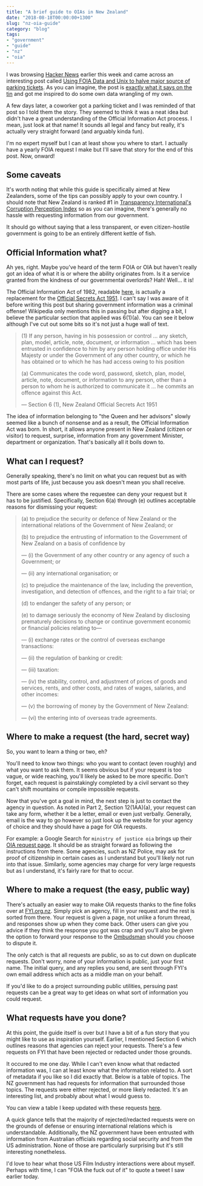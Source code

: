 ```yaml
---
title: "A brief guide to OIAs in New Zealand"
date: "2018-08-18T00:00:00+1300"
slug: "nz-oia-guide"
category: "blog"
tags:
- "government"
- "guide"
- "nz"
- "oia"
---
```


I was browsing [Hacker News](https://news.ycombinator.com) earlier this week and came across an interesting post called [Using FOIA Data and Unix to halve major source of parking tickets](http://mchap.io/using-foia-data-and-unix-to-halve-major-source-of-parking-tickets.html). As you can imagine, the post is [exactly what it says on the tin](https://en.wikipedia.org/wiki/Does_exactly_what_it_says_on_the_tin) and got me inspired to do some own data wrangling of my own.

A few days later, a coworker got a parking ticket and I was reminded of that post so I told them the story. They seemed to think it was a neat idea but didn't have a great understanding of the Official Information Act process. I mean, just look at that name! It sounds all legal and fancy but really, it's actually very straight forward (and arguably kinda fun).

I'm no expert myself but I can at least show you where to start. I actually have a yearly FOIA request I make but I'll save that story for the end of this post. Now, onward!

## Some caveats

It's worth noting that while this guide is specifically aimed at New Zealanders, some of the tips can possibly apply to your own country. I should note that New Zealand is ranked #1 in [Transparency International's Corruption Perception Index](https://www.transparency.org/country/NZL) so as you can imagine, there's generally no hassle with requesting information from our government.

It should go without saying that a less transparent, or even citizen-hostile government is going to be an entirely different kettle of fish.

## Official Information what?

Ah yes, right. Maybe you've heard of the term FOIA or OIA but haven't really got an idea of what it is or where the ability originates from. Is it a service granted from the kindness of our governmental overlords? Hah! Well… it is!

The Official Information Act of 1982, readable [here](http://www.legislation.govt.nz/act/public/1982/0156/latest/DLM64785.html), is actually a replacement for the [Official Secrets Act 1951](http://www.nzlii.org/nz/legis/hist_act/osa19511951n77183/). I can't say I was aware of it before writing this post but sharing government information was a criminal offense! Wikipedia only mentions this in passing but after digging a bit, I believe the particular section that applied was 6(1)(a). You can see it below although I've cut out some bits so it's not just a huge wall of text.

> (1) If any person, having in his possession or control … any sketch, plan, model, article, note, document, or information … which has been entrusted in confidence to him by any person holding office under His Majesty or under the Government of any other country, or which he has obtained or to which he has had access owing to his position
>
>(a) Communicates the code word, password, sketch, plan, model, article, note, document, or information to any person, other than a person to whom he is authorized to communicate it … he commits an offence against this Act.
>
> — Section 6 (1), New Zealand Official Secrets Act 1951

The idea of information belonging to "the Queen and her advisors" slowly seemed like a bunch of nonsense and as a result, the Official Information Act was born. In short, it allows anyone present in New Zealand (citizen or visitor) to request, surprise, information from any government Minister, department or organization. That's basically all it boils down to.

## What can I request?

Generally speaking, there's no limit on what you can request but as with most parts of life, just because you ask doesn't mean you shall receive.

There are some cases where the requestee can deny your request but it has to be justified. Specifically, Section 6(a) through (e) outlines acceptable reasons for dismissing your request:

> (a) to prejudice the security or defence of New Zealand or the international relations of the Government of New Zealand; or
>
> (b) to prejudice the entrusting of information to the Government of New Zealand on a basis of confidence by
>
> — (i) the Government of any other country or any agency of such a Government; or
>
> — (ii) any international organisation; or
>
> (c) to prejudice the maintenance of the law, including the prevention, investigation, and detection of offences, and the right to a fair trial; or
>
> (d) to endanger the safety of any person; or
>
> (e) to damage seriously the economy of New Zealand by disclosing prematurely decisions to change or continue government economic or financial policies relating to—
>
> — (i) exchange rates or the control of overseas exchange transactions:
>
> — (ii) the regulation of banking or credit:
>
> — (iii) taxation:
>
> — (iv) the stability, control, and adjustment of prices of goods and services, rents, and other costs, and rates of wages, salaries, and other incomes:
>
> — (v) the borrowing of money by the Government of New Zealand:
>
> — (vi) the entering into of overseas trade agreements.

## Where to make a request (the hard, secret way)

So, you want to learn a thing or two, eh?

You'll need to know two things: who you want to contact (even roughly) and what you want to ask them. It seems obvious but if your request is too vague, or wide reaching, you'll likely be asked to be more specific. Don't forget, each request is painstakingly completed by a civil servant so they can't shift mountains or compile impossible requests.

Now that you've got a goal in mind, the next step is just to contact the agency in question. As noted in Part 2, Section 12(1AA)(a), your request can take any form, whether it be a letter, email or even just verbally. Generally, email is the way to go however so just look up the website for your agency of choice and they should have a page for OIA requests.

For example: a Google Search for `ministry of justice oia` brings up their [OIA request page](https://www.justice.govt.nz/about/official-information-act-requests/). It should be as straight forward as following the instructions from there. Some agencies, such as NZ Police, may ask for proof of citizenship in certain cases as I understand but you'll likely not run into that issue. Similarly, some agencies may charge for very large requests but as I understand, it's fairly rare for that to occur.

## Where to make a request (the easy, public way)

There's actually an easier way to make OIA requests thanks to the fine folks over at [FYI.org.nz](https://fyi.org.nz). Simply pick an agency, fill in your request and the rest is sorted from there. Your request is given a page, not unlike a forum thread, and responses show up when they come back. Other users can give you advice if they think the response you got was crap and you'll also be given the option to forward your response to the [Ombudsman](http://www.ombudsman.parliament.nz/) should you choose to dispute it.

The only catch is that all requests are public, so as to cut down on duplicate requests. Don't worry, none of your information is public, just your first name. The initial query, and any replies you send, are sent through FYI's own email address which acts as a middle man on your behalf.

If you'd like to do a project surrounding public utilities, persuing past requests can be a great way to get ideas on what sort of information you could request.

## What requests have you done?

At this point, the guide itself is over but I have a bit of a fun story that you might like to use as inspiration yourself. Earlier, I mentioned Section 6 which outlines reasons that agencies can reject your requests. There's a few requests on FYI that have been rejected or redacted under those grounds.

It occured to me one day. While I can't even know what that redacted information was, I can at least know what the information related to. A sort of metadata if you like so I did exactly that. Below is a table of topics. The NZ government has had requests for information that surrounded those topics. The requests were either rejected, or more likely redacted. It's an interesting list, and probably about what I would guess to.

You can view a table I keep updated with these requests [here](/projects/meta-oia-requests).

A quick glance tells that the majority of rejected/redacted requests were on the grounds of defense or ensuring international relations which is understandable. Additionally, the NZ government have been entrusted with information from Australian officials regarding social security and from the US administration. None of those are particularly surprising but it's still interesting nonetheless.

I'd love to hear what those US Film Industry interactions were about myself. Perhaps with time, I can "FOIA the fuck out of it" to quote a tweet I saw earlier today.
